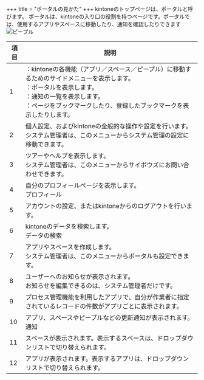 +++
title = "ポータルの見かた"
+++
kintoneのトップページは、ポータルと呼びます。
ポータルは、kintoneの入り口の役割を持つベージです。ポータルでは、使用するアプリやスペースに移動したり、通知を確認したりできます
![ピープル](/img/portal_img2.png "サンプル")

|項目|説明|
|---|---|
|1|	 ：kintoneの各機能（アプリ／スペース／ピープル）に移動するためのサイドメニューを表示します。<br>：ポータルを表示します。<br>：通知の一覧を表示します。<br>：ページをブックマークしたり、登録したブックマークを表示したりします。|
|2|個人設定、およびkintoneの全般的な操作や設定を行います。<br>システム管理者は、このメニューからシステム管理の設定に移動できます。|
|3|ツアーやヘルプを表示します。<br>システム管理者は、このメニューからサイボウズにお問い合わせできます。|
|4|自分のプロフィールページを表示します。<br>プロフィール|
|5|アカウントの設定、またはkintoneからのログアウトを行います。|
|6|kintoneのデータを検索します。<br>データの検索|
|7|アプリやスペースを作成します。<br>システム管理者は、このメニューからポータルも設定できます。|
|8|ユーザーへのお知らせが表示されます。<br>お知らせを編集できるのは、システム管理者だけです。|
|9|プロセス管理機能を利用したアプリで、自分が作業者に指定されているレコードの件数がアプリごとに表示されます。|
|10|アプリ、スペースやピープルなどの更新通知が表示されます。<br>通知|
|11|スペースが表示されます。表示するスペースは、ドロップダウンリストで切り替えられます。|
|12|アプリが表示されます。表示するアプリは、ドロップダウンリストで切り替えられます。|